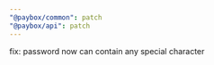 ```yaml
---
"@paybox/common": patch
"@paybox/api": patch
---
```


fix: password now can contain any special character
